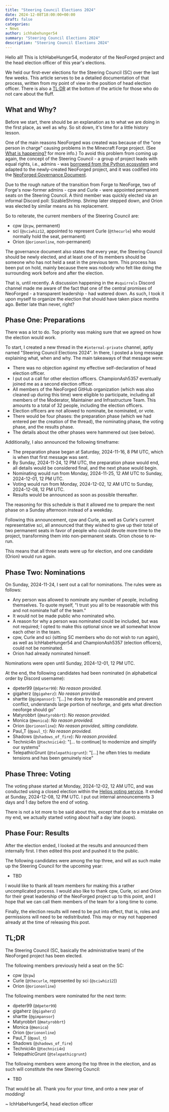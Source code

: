 ```yaml
---
title: "Steering Council Elections 2024"
date: 2024-12-08T18:00:00+00:00
draft: false
categories:
- News
author: ichhabehunger54
summary: "Steering Council Elections 2024"
description: "Steering Council Elections 2024"
---
```


Hello all! This is IchHabeHunger54, moderator of the NeoForged project and the head election officer of this year's elections.

We held our first-ever elections for the Steering Council (SC) over the last few weeks. This article serves to be a detailed documentation of that process, written from my point of view in the position of head election officer. There is also a [TL;DR](#tldr) at the bottom of the article for those who do not care about the fluff.

## What and Why?

Before we start, there should be an explanation as to what we are doing in the first place, as well as why. So sit down, it's time for a little history lesson.

One of the main reasons NeoForged was created was because of the "one person in charge" causing problems in the Minecraft Forge project. (See [What is happening?](https://neoforged.net/news/theproject/) for more info.) To avoid this problem from coming up again, the concept of the Steering Council - a group of project leads with equal rights, i.e., admins - was [borrowed from the Python ecosystem](https://peps.python.org/pep-0013/) and adapted to the newly-created NeoForged project, and it was codified into the [NeoForged Governance Document](https://github.com/neoforged/governance/blob/main/core.md).

Due to the rough nature of the transition from Forge to NeoForge, two of Forge's now-former admins - cpw and Curle - were appointed permanent seats on the Steering Council. A third member was quickly elected via an informal Discord poll: SizableShrimp. Shrimp later stepped down, and Orion was elected by similar means as his replacement.

So to reiterate, the current members of the Steering Council are:

- cpw (`@cpw`, permanent)
- sci (`@sciwhiz12`, appointed to represent Curle (`@thecurle`) who would normally hold the seat, permanent)
- Orion (`@oriononline`, non-permanent)

The governance document also states that every year, the Steering Council should be newly elected, and at least one of its members should be someone who has not held a seat in the previous term. This process has been put on hold, mainly because there was nobody who felt like doing the surrounding work before and after the election.

That is, until recently. A discussion happening in the `#squirrels` Discord channel made me aware of the fact that one of the central promises of NeoForged - a transparent leadership - had watered down. As such, I took it upon myself to organize the election that should have taken place months ago. Better late than never, right?

## Phase One: Preparations

There was a lot to do. Top priority was making sure that we agreed on how the election would work.

To start, I created a new thread in the `#internal-private` channel, aptly named "Steering Council Elections 2024". In there, I posted a long message explaining what, when and why. The main takeaways of that message were:

- There was no objection against my effective self-declaration of head election officer.
- I put out a call for other election officers. ChampionAsh5357 eventually joined me as a second election officer.
- All members of the NeoForged GitHub organization (which was also cleaned up during this time) were eligible to participate, including all members of the Moderator, Maintainer and Infrastructure Team. This amounts to a total of 32 people, including the election officers.
- Election officers are not allowed to nominate, be nominated, or vote.
- There would be four phases: the preparation phase (which we had entered per the creation of the thread), the nominating phase, the voting phase, and the results phase.
- The details about the other phases were hammered out (see below).

Additionally, I also announced the following timeframe:

- The preparation phase began at Saturday, 2024-11-16, 8 PM UTC, which is when that first message was sent.
- By Sunday, 2024-11-24, 12 PM UTC, the preparation phase would end, all details would be considered final, and the next phase would begin.
- Nominating would run from Monday, 2024-11-25, 12 AM UTC to Sunday, 2024-12-01, 12 PM UTC.
- Voting would run from Monday, 2024-12-02, 12 AM UTC to Sunday, 2024-12-08, 12 PM UTC.
- Results would be announced as soon as possible thereafter.

The reasoning for this schedule is that it allowed me to prepare the next phase on a Sunday afternoon instead of a weekday.

Following this announcement, cpw and Curle, as well as Curle's current representative sci, all announced that they wished to give up their total of two permanent seats in favor of people who could devote more time to the project, transforming them into non-permanent seats. Orion chose to re-run.

This means that all three seats were up for election, and one candidate (Orion) would run again.

## Phase Two: Nominations

On Sunday, 2024-11-24, I sent out a call for nominations. The rules were as follows:

- Any person was allowed to nominate any number of people, including themselves. To quote myself, "I trust you all to be reasonable with this and not nominate half of the team."
- It would not be made public who nominated who.
- A reason for why a person was nominated could be included, but was not required; I opted to make this optional since we all somewhat know each other in the team.
- cpw, Curle and sci (sitting SC members who do not wish to run again), as well as IchHabeHunger54 and ChampionAsh5357 (election officers), could not be nominated.
- Orion had already nominated himself.

Nominations were open until Sunday, 2024-12-01, 12 PM UTC.

At the end, the following candidates had been nominated (in alphabetical order by Discord username):

- dpeter99 (`@dpeter99`): _No reason provided._
- gigaherz (`@gigaherz`): _No reason provided._
- shartte (`@gimpansor`): "\[...\] he does try to be reasonable and prevent conflict, understands large portion of neoforge, and gets what direction neoforge should go"
- Matyrobbrt (`@matyrobbrt`): _No reason provided._
- Monica (`@monica`): _No reason provided._
- Orion (`@oriononline`): _No reason provided, sitting candidate._
- Paul_T (`@paul_t`): _No reason provided._
- Shadows (`@shadows_of_fire`): _No reason provided._
- Technici4n (`@technici4n`): "\[... to continue\] to modernize and simplify our systems"
- TelepathicGrunt (`@telepathicgrunt`): "\[...\] he often tries to mediate tensions and has been genuinely nice"

## Phase Three: Voting

The voting phase started at Monday, 2024-12-02, 12 AM UTC, and was conducted using a closed election within the [Helios voting service](https://vote.heliosvoting.org). It ended at Sunday, 2024-12-08, 12 PM UTC. I put out internal announcements 3 days and 1 day before the end of voting.

There is not a lot more to be said about this, except that due to a mistake on my end, we actually started voting about half a day late (oops).

## Phase Four: Results

After the election ended, I looked at the results and announced them internally first. I then edited this post and pushed it to the public.

The following candidates were among the top three, and will as such make up the Steering Council for the upcoming year:

- TBD

I would like to thank all team members for making this a rather uncomplicated process. I would also like to thank cpw, Curle, sci and Orion for their great leadership of the NeoForged project up to this point, and I hope that we can call them members of the team for a long time to come.

Finally, the election results will need to be put into effect, that is, roles and permissions will need to be redistributed. This may or may not happened already at the time of releasing this post.

## TL;DR

The Steering Council (SC, basically the administrative team) of the NeoForged project has been elected.

The following members previously held a seat on the SC:

- cpw (`@cpw`)
- Curle (`@thecurle`, represented by sci (`@sciwhiz12`))
- Orion (`@oriononline`)

The following members were nominated for the next term:

- dpeter99 (`@dpeter99`)
- gigaherz (`@gigaherz`)
- shartte (`@gimpansor`)
- Matyrobbrt (`@matyrobbrt`)
- Monica (`@monica`)
- Orion (`@oriononline`)
- Paul_T (`@paul_t`)
- Shadows (`@shadows_of_fire`)
- Technici4n (`@technici4n`)
- TelepathicGrunt (`@telepathicgrunt`)

The following members were among the top three in the election, and as such will constitute the new Steering Council:

- TBD

That would be all. Thank you for your time, and onto a new year of modding!

~ IchHabeHunger54, head election officer

